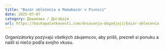 ```yaml
---
title: "Bazár oblečenia a Mamabazár v Pivnici"
date: 2025-07-07
category: Дешавања / Догађаји
url: https://backapalankavesti.com/desavanja-dogadjaji/bazar-oblecenia-a-mamabazar-v-pivnici/
---
```


Organizátorky pozývajú všetkých záujemcov, aby prišli, prezreli si ponuku a našli si niečo podľa svojho vkusu.

